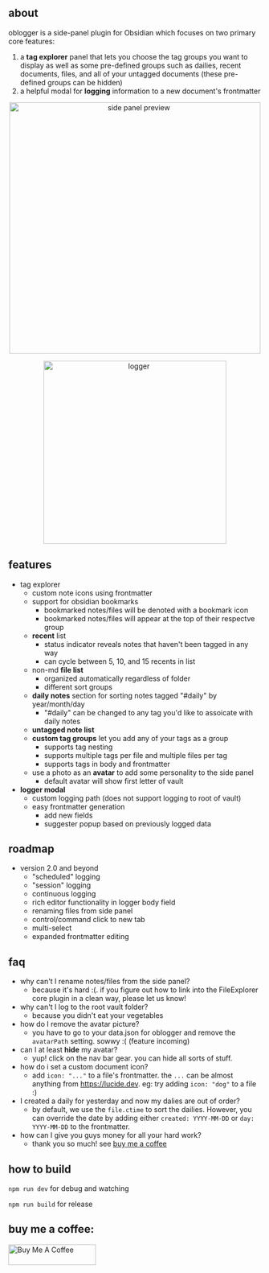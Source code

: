 ## about

oblogger is a side-panel plugin for Obsidian which focuses on two primary core features:
1. a **tag explorer** panel that lets you choose the tag groups you want to display as well as some pre-defined groups such as dailies, recent documents, files, and all of your untagged documents (these pre-defined groups can be hidden)
2. a helpful modal for **logging** information to a new document's frontmatter

<p align="center">
    <img width="500" alt="side panel preview" src="https://github.com/loftTech/obsidian-oblogger/assets/1900880/4103f8c6-28d3-4c03-98ca-f200262ab581">
</p>
<p align="center">
    <img width="364" alt="logger" src="https://github.com/loftTech/obsidian-oblogger/assets/1900880/43a4e169-2242-4d1c-a364-08de3ec9bcbf">
</p>

## features

- tag explorer
  - custom note icons using frontmatter
  - support for obsidian bookmarks
    - bookmarked notes/files will be denoted with a bookmark icon
    - bookmarked notes/files will appear at the top of their respectve group 
  - **recent** list
    - status indicator reveals notes that haven't been tagged in any way
    - can cycle between 5, 10, and 15 recents in list
  - non-md **file list**
    - organized automatically regardless of folder
    - different sort groups
  - **daily notes** section for sorting notes tagged "#daily" by year/month/day
    - "#daily" can be changed to any tag you'd like to assoicate with daily notes
  - **untagged note list**
  - **custom tag groups** let you add any of your tags as a group
    - supports tag nesting 
    - supports multiple tags per file and multiple files per tag
    - supports tags in body and frontmatter
  - use a photo as an **avatar** to add some personality to the side panel
    - default avatar will show first letter of vault  
- **logger modal**
  - custom logging path (does not support logging to root of vault)
  - easy frontmatter generation
    - add new fields
    - suggester popup based on previously logged data

## roadmap

- version 2.0 and beyond
  - "scheduled" logging
  - "session" logging
  - continuous logging
  - rich editor functionality in logger body field
  - renaming files from side panel
  - control/command click to new tab
  - multi-select
  - expanded frontmatter editing

## faq

- why can't I rename notes/files from the side panel?
  - because it's hard :(. if you figure out how to link into the FileExplorer core plugin in a clean way, please let us know!
- why can't I log to the root vault folder?
  - because you didn't eat your vegetables
- how do I remove the avatar picture?
  - you have to go to your data.json for oblogger and remove the `avatarPath` setting. sowwy :( (feature incoming)
- can I at least **hide** my avatar?
  - yup! click on the nav bar gear. you can hide all sorts of stuff.
- how do i set a custom document icon?
  - add `icon: "..."` to a file's frontmatter. the `...` can be almost anything from https://lucide.dev. eg: try adding `icon: "dog"` to a file :)
- I created a daily for yesterday and now my dalies are out of order?
  - by default, we use the `file.ctime` to sort the dailies. However, you can override the date by adding either `created: YYYY-MM-DD` or `day: YYYY-MM-DD` to the frontmatter.
- how can I give you guys money for all your hard work?
  - thank you so much! see [buy me a coffee](#buy-me-a-coffee)

## how to build

`npm run dev` for debug and watching

`npm run build` for release

## buy me a coffee:

<a href="https://www.buymeacoffee.com/lofttech" target="_blank"><img src="https://cdn.buymeacoffee.com/buttons/default-blue.png" alt="Buy Me A Coffee" height="41" width="174"></a>
